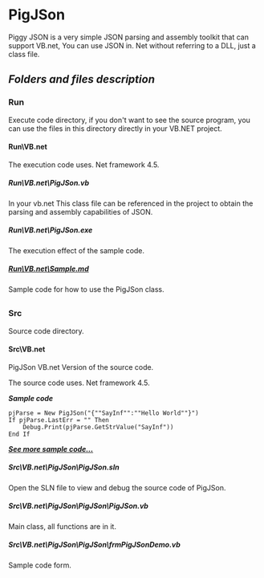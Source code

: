 # PigJSon
Piggy JSON is a very simple JSON parsing and assembly toolkit that can support VB.net, You can use JSON in. Net without referring to a DLL, just a class file.

## ***Folders and files description***

### Run

Execute code directory, if you don't want to see the source program, you can use the files in this directory directly in your VB.NET project.

#### Run\VB.net

The execution code uses. Net framework 4.5.

##### Run\VB.net\PigJSon.vb

In your vb.net This class file can be referenced in the project to obtain the parsing and assembly capabilities of JSON.

##### Run\VB.net\PigJSon.exe

The execution effect of the sample code.

##### [Run\VB.net\Sample.md](https://github.com/PhongSeow/PigJSon/blob/master/Run/VB.net/Sample.md)

Sample code for how to use the PigJSon class.

## 

### Src

Source code directory.

#### Src\VB.net

PigJSon VB.net Version of the source code.

The source code uses. Net framework 4.5.

***Sample code***

```
pjParse = New PigJSon("{""SayInf"":""Hello World""}")
If pjParse.LastErr = "" Then
	Debug.Print(pjParse.GetStrValue("SayInf"))
End If
```

***[See more sample code...](https://github.com/PhongSeow/PigJSon/blob/master/Run/VB.net/Sample.md)***

##### Src\VB.net\PigJSon\PigJSon.sln

Open the SLN file to view and debug the source code of PigJSon.

##### Src\VB.net\PigJSon\PigJSon\PigJSon.vb

Main class, all functions are in it.

##### Src\VB.net\PigJSon\PigJSon\frmPigJSonDemo.vb

Sample code form.





